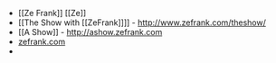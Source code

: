 - [[Ze Frank]] [[Ze]]
- [[The Show with [[ZeFrank]]]] - http://www.zefrank.com/theshow/
- [[A Show]] - http://ashow.zefrank.com
- [zefrank.com](http://www.zefrank.com)
- 
